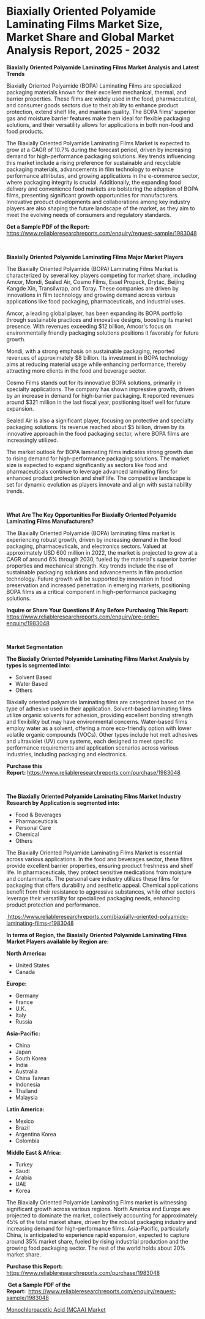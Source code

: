<p><h1>Biaxially Oriented Polyamide Laminating Films Market Size, Market Share and Global Market Analysis Report, 2025 - 2032</h1></p><p><strong>Biaxially Oriented Polyamide Laminating Films Market Analysis and Latest Trends</strong></p>
<p><p>Biaxially Oriented Polyamide (BOPA) Laminating Films are specialized packaging materials known for their excellent mechanical, thermal, and barrier properties. These films are widely used in the food, pharmaceutical, and consumer goods sectors due to their ability to enhance product protection, extend shelf life, and maintain quality. The BOPA films' superior gas and moisture barrier features make them ideal for flexible packaging solutions, and their versatility allows for applications in both non-food and food products.</p><p>The Biaxially Oriented Polyamide Laminating Films Market is expected to grow at a CAGR of 10.7% during the forecast period, driven by increasing demand for high-performance packaging solutions. Key trends influencing this market include a rising preference for sustainable and recyclable packaging materials, advancements in film technology to enhance performance attributes, and growing applications in the e-commerce sector, where packaging integrity is crucial. Additionally, the expanding food delivery and convenience food markets are bolstering the adoption of BOPA films, presenting significant growth opportunities for manufacturers. Innovative product developments and collaborations among key industry players are also shaping the future landscape of the market, as they aim to meet the evolving needs of consumers and regulatory standards.</p></p>
<p><strong>Get a Sample PDF of the Report:&nbsp;</strong> <a href="https://www.reliableresearchreports.com/enquiry/request-sample/1983048?utm_campaign=2116&utm_medium=2&utm_source=Github&utm_content=ia&utm_term=05022025&utm_id=biaxially-oriented-polyamide-laminating-films">https://www.reliableresearchreports.com/enquiry/request-sample/1983048</a></p>
<p>&nbsp;</p>
<p><strong>Biaxially Oriented Polyamide Laminating Films Major Market Players</strong></p>
<p><p>The Biaxially Oriented Polyamide (BOPA) Laminating Films Market is characterized by several key players competing for market share, including Amcor, Mondi, Sealed Air, Cosmo Films, Essel Propack, Drytac, Beijing Kangde Xin, Transilwrap, and Toray. These companies are driven by innovations in film technology and growing demand across various applications like food packaging, pharmaceuticals, and industrial uses.</p><p>Amcor, a leading global player, has been expanding its BOPA portfolio through sustainable practices and innovative designs, boosting its market presence. With revenues exceeding $12 billion, Amcor's focus on environmentally friendly packaging solutions positions it favorably for future growth.</p><p>Mondi, with a strong emphasis on sustainable packaging, reported revenues of approximately $8 billion. Its investment in BOPA technology aims at reducing material usage while enhancing performance, thereby attracting more clients in the food and beverage sector.</p><p>Cosmo Films stands out for its innovative BOPA solutions, primarily in specialty applications. The company has shown impressive growth, driven by an increase in demand for high-barrier packaging. It reported revenues around $321 million in the last fiscal year, positioning itself well for future expansion.</p><p>Sealed Air is also a significant player, focusing on protective and specialty packaging solutions. Its revenue reached about $5 billion, driven by its innovative approach in the food packaging sector, where BOPA films are increasingly utilized.</p><p>The market outlook for BOPA laminating films indicates strong growth due to rising demand for high-performance packaging solutions. The market size is expected to expand significantly as sectors like food and pharmaceuticals continue to leverage advanced laminating films for enhanced product protection and shelf life. The competitive landscape is set for dynamic evolution as players innovate and align with sustainability trends.</p></p>
<p>&nbsp;</p>
<p><strong>What Are The Key Opportunities For Biaxially Oriented Polyamide Laminating Films Manufacturers?</strong></p>
<p><p>The Biaxially Oriented Polyamide (BOPA) laminating films market is experiencing robust growth, driven by increasing demand in the food packaging, pharmaceuticals, and electronics sectors. Valued at approximately USD 600 million in 2022, the market is projected to grow at a CAGR of around 6% through 2030, fueled by the material's superior barrier properties and mechanical strength. Key trends include the rise of sustainable packaging solutions and advancements in film production technology. Future growth will be supported by innovation in food preservation and increased penetration in emerging markets, positioning BOPA films as a critical component in high-performance packaging solutions.</p></p>
<p><strong>Inquire or Share Your Questions If Any Before Purchasing This Report:</strong> <a href="https://www.reliableresearchreports.com/enquiry/pre-order-enquiry/1983048?utm_campaign=2116&utm_medium=2&utm_source=Github&utm_content=ia&utm_term=05022025&utm_id=biaxially-oriented-polyamide-laminating-films">https://www.reliableresearchreports.com/enquiry/pre-order-enquiry/1983048</a></p>
<p>&nbsp;</p>
<p><strong>Market Segmentation</strong></p>
<p><strong>The Biaxially Oriented Polyamide Laminating Films Market Analysis by types is segmented into:</strong></p>
<p><ul><li>Solvent Based</li><li>Water Based</li><li>Others</li></ul></p>
<p><p>Biaxially oriented polyamide laminating films are categorized based on the type of adhesive used in their application. Solvent-based laminating films utilize organic solvents for adhesion, providing excellent bonding strength and flexibility but may have environmental concerns. Water-based films employ water as a solvent, offering a more eco-friendly option with lower volatile organic compounds (VOCs). Other types include hot melt adhesives and ultraviolet (UV) cure systems, each designed to meet specific performance requirements and application scenarios across various industries, including packaging and electronics.</p></p>
<p><strong>Purchase this Report:&nbsp;</strong><a href="https://www.reliableresearchreports.com/purchase/1983048?utm_campaign=2116&utm_medium=2&utm_source=Github&utm_content=ia&utm_term=05022025&utm_id=biaxially-oriented-polyamide-laminating-films">https://www.reliableresearchreports.com/purchase/1983048</a></p>
<p>&nbsp;</p>
<p><strong>The Biaxially Oriented Polyamide Laminating Films Market Industry Research by Application is segmented into:</strong></p>
<p><ul><li>Food & Beverages</li><li>Pharmaceuticals</li><li>Personal Care</li><li>Chemical</li><li>Others</li></ul></p>
<p><p>The Biaxially Oriented Polyamide Laminating Films Market is essential across various applications. In the food and beverages sector, these films provide excellent barrier properties, ensuring product freshness and shelf life. In pharmaceuticals, they protect sensitive medications from moisture and contaminants. The personal care industry utilizes these films for packaging that offers durability and aesthetic appeal. Chemical applications benefit from their resistance to aggressive substances, while other sectors leverage their versatility for specialized packaging needs, enhancing product protection and performance.</p></p>
<p><a href="https://www.reliableresearchreports.com/biaxially-oriented-polyamide-laminating-films-r1983048?utm_campaign=2116&utm_medium=2&utm_source=Github&utm_content=ia&utm_term=05022025&utm_id=biaxially-oriented-polyamide-laminating-films">&nbsp;https://www.reliableresearchreports.com/biaxially-oriented-polyamide-laminating-films-r1983048</a></p>
<p><strong>In terms of Region, the Biaxially Oriented Polyamide Laminating Films Market Players available by Region are:</strong></p>
<p>
    <p> <strong> North America: </strong>
        <ul>
            <li>United States</li>
            <li>Canada</li>
        </ul>
        </p> 
    <p> <strong> Europe: </strong>
        <ul>
            <li>Germany</li>
            <li>France</li>
            <li>U.K.</li>
            <li>Italy</li>
            <li>Russia</li>
        </ul>
        </p> 
    <p> <strong> Asia-Pacific: </strong>
        <ul>
            <li>China</li>
            <li>Japan</li>
            <li>South Korea</li>
            <li>India</li>
            <li>Australia</li>
            <li>China Taiwan</li>
            <li>Indonesia</li>
            <li>Thailand</li>
            <li>Malaysia</li>
        </ul>
        </p> 
    <p> <strong> Latin America: </strong>
        <ul>
            <li>Mexico</li>
            <li>Brazil</li>
            <li>Argentina Korea</li>
            <li>Colombia</li>
        </ul>
        </p> 
    <p> <strong> Middle East & Africa: </strong>
        <ul>
            <li>Turkey</li>
            <li>Saudi</li>
            <li>Arabia</li>
            <li>UAE</li>
            <li>Korea</li>
        </ul>
    </p>
    </p>
<p><p>The Biaxially Oriented Polyamide Laminating Films market is witnessing significant growth across various regions. North America and Europe are projected to dominate the market, collectively accounting for approximately 45% of the total market share, driven by the robust packaging industry and increasing demand for high-performance films. Asia-Pacific, particularly China, is anticipated to experience rapid expansion, expected to capture around 35% market share, fueled by rising industrial production and the growing food packaging sector. The rest of the world holds about 20% market share.</p></p>
<p><strong>Purchase this Report: </strong><a href="https://www.reliableresearchreports.com/purchase/1983048?utm_campaign=2116&utm_medium=2&utm_source=Github&utm_content=ia&utm_term=05022025&utm_id=biaxially-oriented-polyamide-laminating-films">https://www.reliableresearchreports.com/purchase/1983048</a></p>
<p>&nbsp;<strong>Get a Sample PDF of the Report:&nbsp;&nbsp;</strong><a href="https://www.reliableresearchreports.com/enquiry/request-sample/1983048?utm_campaign=2116&utm_medium=2&utm_source=Github&utm_content=ia&utm_term=05022025&utm_id=biaxially-oriented-polyamide-laminating-films">https://www.reliableresearchreports.com/enquiry/request-sample/1983048</a></p>
<p><strong></strong></p>
<p><p><a href="https://github.com/arionmp/Market-Research-Report-List-5/blob/main/monochloroacetic-acid-mcaa-market.md?utm_campaign=2116&utm_medium=2&utm_source=Github&utm_content=ia&utm_term=05022025&utm_id=biaxially-oriented-polyamide-laminating-films">Monochloroacetic Acid (MCAA) Market</a></p></p>